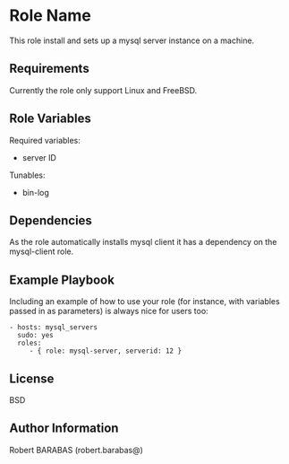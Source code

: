 Role Name
=========

This role install and sets up a mysql server instance on a machine.

Requirements
------------

Currently the role only support Linux and FreeBSD.

Role Variables
--------------

Required variables:
 - server ID

Tunables:
 - bin-log

Dependencies
------------

As the role automatically installs mysql client it has a dependency on the mysql-client role.

Example Playbook
----------------

Including an example of how to use your role (for instance, with variables passed in as parameters) is always nice for users too:

    - hosts: mysql_servers
      sudo: yes
      roles:
         - { role: mysql-server, serverid: 12 }

License
-------

BSD

Author Information
------------------

Robert BARABAS (robert.barabas@)
